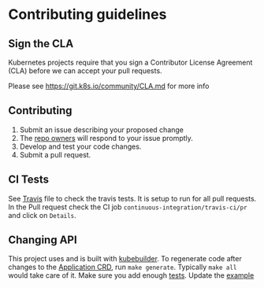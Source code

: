# Contributing guidelines

## Sign the CLA

Kubernetes projects require that you sign a Contributor License Agreement (CLA) before we can accept your pull requests.

Please see https://git.k8s.io/community/CLA.md for more info

## Contributing

1. Submit an issue describing your proposed change
1. The [repo owners](OWNERS) will respond to your issue promptly.
1. Develop and test your code changes.
1. Submit a pull request.

## CI Tests

See [Travis](.travis.yml) file to check the travis tests. It is setup to run for all pull requests.
In the Pull request check the CI job `continuous-integration/travis-ci/pr` and click on `Details`.

## Changing API

This project uses and is built with [kubebuilder](https://github.com/kubernetes-sigs/kubebuilder).
To regenerate code after changes to the [Application CRD](pkg/apis/app/v1beta1/application_types.go), run `make generate`. Typically `make all` would take care of it. Make sure you add enough [tests](pkg/apis/app/v1beta1/application_types_test.go). Update the [example](docs/examples/example.yaml)
